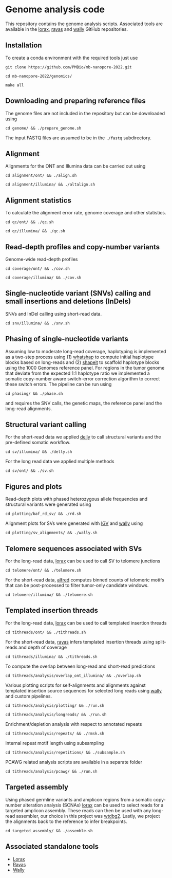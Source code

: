 # Genome analysis code

This repository contains the genome analysis scripts. Associated tools are available in the [lorax](https://github.com/tobiasrausch/lorax), [rayas](https://github.com/tobiasrausch/rayas) and [wally](https://github.com/tobiasrausch/wally) GitHub repositories.

## Installation

To create a conda environment with the required tools just use

`git clone https://github.com/PMBio/mb-nanopore-2022.git`

`cd mb-nanopore-2022/genomics/`

`make all`

## Downloading and preparing reference files

The genome files are not included in the repository but can be downloaded using

`cd genome/ && ./prepare_genome.sh`

The input FASTQ files are assumed to be in the `./fastq` subdirectory.

## Alignment

Alignments for the ONT and Illumina data can be carried out using

`cd alignment/ont/ && ./align.sh`

`cd alignment/illumina/ && ./altalign.sh`

## Alignment statistics

To calculate the alignment error rate, genome coverage and other statistics.

`cd qc/ont/ && ./qc.sh`

`cd qc/illumina/ && ./qc.sh`

## Read-depth profiles and copy-number variants

Genome-wide read-depth profiles

`cd coverage/ont/ && ./cov.sh`

`cd coverage/illumina/ && ./cov.sh`

## Single-nucleotide variant (SNVs) calling and small insertions and deletions (InDels)

SNVs and InDel calling using short-read data.

`cd snv/illumina/ && ./snv.sh`

## Phasing of single-nucleotide variants

Assuming low to moderate long-read coverage, haplotyping is implemented as a two-step process using (1) [whatshap](https://whatshap.readthedocs.io/) to compute initial haplotype blocks based on long-reads and (2) [shapeit](https://odelaneau.github.io/shapeit4/) to scaffold haplotype blocks using the 1000 Genomes reference panel. For regions in the tumor genome that deviate from the expected 1:1 haplotype ratio we implemented a somatic copy-number aware switch-error correction algorithm to correct these switch errors. The pipeline can be run using

`cd phasing/ && ./phase.sh`

and requires the SNV calls, the genetic maps, the reference panel and the long-read alignments.

## Structural variant calling

For the short-read data we applied [delly](https://github.com/dellytools/delly) to call structural variants and the pre-defined somatic workflow.

`cd sv/illumina/ && ./delly.sh`

For the long read data we applied multiple methods

`cd sv/ont/ && ./sv.sh`

## Figures and plots

Read-depth plots with phased heterozygous allele frequencies and structural variants were generated using

`cd plotting/baf_rd_sv/ && ./rd.sh`

Alignment plots for SVs were generated with [IGV](https://software.broadinstitute.org/software/igv/) and [wally](https://github.com/tobiasrausch/wally) using

`cd plotting/sv_alignments/ && ./wally.sh`

## Telomere sequences associated with SVs

For the long-read data, [lorax](https://github.com/tobiasrausch/lorax) can be used to call SV to telomere junctions

`cd telomere/ont/ && ./telomere.sh`

For the short-read data, [alfred](https://github.com/tobiasrausch/alfred) computes binned counts of telomeric motifs that can be post-processed to filter tumor-only candidate windows.

`cd telomere/illumina/ && ./telomere.sh`

## Templated insertion threads

For the long-read data, [lorax](https://github.com/tobiasrausch/lorax) can be used to call templated insertion threads

`cd tithreads/ont/ && ./tithreads.sh`

For the short-read data, [rayas](https://github.com/tobiasrausch/rayas) infers templated insertion threads using split-reads and depth of coverage

`cd tithreads/illumina/ && ./tithreads.sh`

To compute the overlap between long-read and short-read predictions

`cd tithreads/analysis/overlap_ont_illumina/ && ./overlap.sh`

Various plotting scripts for self-alignments and alignments against templated insertion source sequences for selected long reads using [wally](https://github.com/tobiasrausch/wally) and custom pipelines.

`cd tithreads/analysis/plotting/ && ./run.sh`

`cd tithreads/analysis/longreads/ && ./run.sh`

Enrichment/depletion analysis with respect to annotated repeats

`cd tithreads/analysis/repeats/ && ./rmsk.sh`

Internal repeat motif length using subsampling

`cd tithreads/analysis/repetitions/ && ./subsample.sh`

PCAWG related analysis scripts are available in a separate folder

`cd tithreads/analysis/pcawg/ && ./run.sh`

## Targeted assembly

Using phased germline variants and amplicon regions from a somatic copy-number alteration analysis (SCNAs) [lorax](https://github.com/tobiasrausch/lorax) can be used to select reads for a targeted amplicon assembly. These reads can then be used with any long-read assembler, our choice in this project was [wtdbg2](https://github.com/ruanjue/wtdbg2). Lastly, we project the alignments back to the reference to infer breakpoints.

`cd targeted_assembly/ && ./assemble.sh`

## Associated standalone tools

* [Lorax](https://github.com/tobiasrausch/lorax)
* [Rayas](https://github.com/tobiasrausch/rayas)
* [Wally](https://github.com/tobiasrausch/wally)

